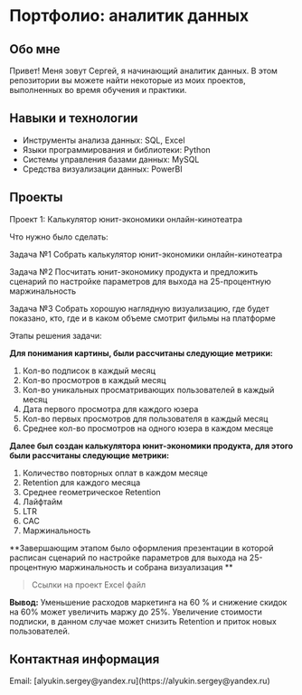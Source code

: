 <h1>Портфолио: аналитик данных</h1>

<h2>Обо мне</h2>
Привет! Меня зовут Сергей, я начинающий аналитик данных. В этом репозитории вы можете найти некоторые из моих проектов, выполненных во время обучения и практики.

<h2>Навыки и технологии</h2>

<ul>
  <li>Инструменты анализа данных: SQL, Excel</li>
<li>Языки программирования и библиотеки: Python</li>
<li>Системы управления базами данных: MySQL</li>
<li>Средства визуализации данных: PowerBI</li>
</ul>

<h2>Проекты</h2>
Проект 1: Калькулятор юнит-экономики онлайн-кинотеатра

Что нужно было сделать:

Задача №1 Собрать калькулятор юнит-экономики онлайн-кинотеатра

Задача №2 Посчитать юнит-экономику продукта и предложить сценарий по настройке параметров для выхода на 25-процентную маржинальность

Задача №3 Собрать хорошую наглядную визуализацию, где будет показано, кто, где и в каком объеме смотрит фильмы на платформе

Этапы решения задачи: 

**Для понимания картины, были рассчитаны следующие метрики:**

1. Кол-во подписок в каждый месяц       
2. Кол-во просмотров в каждый месяц  
3. Кол-во уникальных просматривающих пользователей в каждый месяц
4. Дата первого просмотра для каждого юзера
5. Кол-во первых просмотров для пользователя в каждый месяц
6. Среднее кол-во просмотров на одного юзера в каждом месяце

**Далее был создан калькулятора юнит-экономики продукта, для этого были рассчитаны следующие метрики:**

1. Количество повторных оплат в каждом месяце
2. Retention для каждого месяца
3. Среднее геометрическое Retention    
4. Лайфтайм       
5. LTR 
6. CAC    
7. Маржинальность

**Завершающим этапом было оформления презентации в которой расписан сценарий по настройке параметров для выхода на 25-процентную маржинальность и собрана визуализация  **

>Ссылки на проект Excel файл

**Вывод:**
Уменьшение расходов маркетинга на 60 % и снижение скидок на 60% может увеличить маржу до 25%. Увеличение стоимости подписки, в данном случае может снизить Retention и приток новых пользователей.



<h2>Контактная информация</h2>
Email: [alyukin.sergey@yandex.ru](https://alyukin.sergey@yandex.ru)
